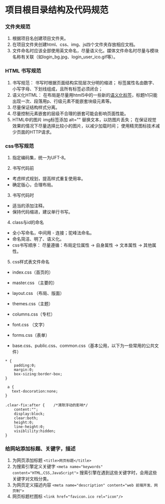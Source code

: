 # 项目根目录结构及代码规范
### 文件夹规范

1. 根据项目名创建项目文件夹。
2. 在项目文件夹创建html、css、img、js四个文件夹存放相应文档。
3. 文件命名时应该全部使用英文命名，尽量语义化。媒体文件命名时尽量与模块名称有关联（如login_bg.jpg、login_user_ico.gif等）。

### HTML  书写规范

1. 书写规范：
书写时根据页面结构实现层次分明的缩进；
标签属性名由数字、小写字母、下划线组成，且所有标签必须闭合；
2. 语义化HTML：
在布局是尽量用html5中的一些新的[语义化标签](https://blog.csdn.net/qq_41229582/article/details/80637518)，标题h1只能出现一次、段落用p、行级元素不能嵌套块级元素等。
3. 尽量保证结构样式分离。
4. 尽量控制元素嵌套的层级不合理的嵌套可能会影响页面性能。
5. HTML中的图片
img标签添加  alt=""  替换文本，以防图片丢失；
在保证视觉效果的情况下尽量选择比较小的图片，以减少加载时间；
使用精灵图标技术减少页面的HTTP请求。

### css书写规范
1. 指定编码集，统一为UFT-8。

2. 书写代码前
- 考虑样式规划，提高样式重复使用率。
- 确定版心，合理布局。

3. 书写代码时
- 适当的添加注释。
- 保持代码缩进，建议单行书写。

4. class与id的命名
- 全小写命名，中间用 - 连接；驼峰法命名。
- 命名简洁、明了、语义化。
- css书写顺序：
尽量遵循：布局定位属性 -> 自身属性 -> 文本属性 -> 其他属性。

5. css样式表文件命名

- index.css（首页的）

- master.css （主要的）

- layout.css （布局、版面）

- themes.css（主题）

- columns.css（专栏）

- font.css （文字）

- forms.css（表单）

- base.css、public.css、common.css（基本公用，以下为一些常用的公共文件）
```
* {
    padding:0;
    margin:0;
    box-sizing:border-box;
}

 a {
   text-docoration:none;
}

.clear-fix:after {    /*清除浮动的影响*/
    content:"";
    display:block;
    clear:both;
    height:0;
    line-height:0;
    visiblility:hidden;
}
```
### 给网站添加标题、关键字，描述
1. 为网页添加标题
`<title>网页标题</title>`
2. 为搜索引擎定义关键字
`<meta name="keywords" content="HTML,CSS,JavaScript">`
搜索引擎在遇到这些关键字时，会用这些关键字对文档分类。
3. 为网页定义描述内容
`<meta name="description" content="web 前端开发、网页制">`
4. 网页标题栏图标
`<link href="favicon.ico rel="icon"/>`



